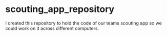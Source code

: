 # scouting_app_repository
I created this repository to hold the code of our teams scouting app so we could work on it across different computers.
